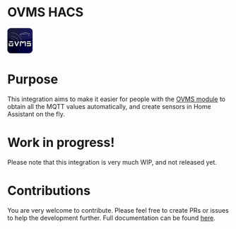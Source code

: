 # OVMS HACS
![OVMS logo](https://github.com/andlo/OVMS-Homeasstsiant-MQTT/blob/ff29e18bb04399bbfaa714caac901e02eb902dd1/icon.png)

# Purpose

This integration aims to make it easier for people with the [OVMS module](https://www.openvehicles.com/)  to obtain all the MQTT values automatically, and create sensors in Home Assistant on the fly.

# Work in progress!

Please note that this integration is very much WIP, and not released yet. 

# Contributions

You are very welcome to contribute. Please feel free to create PRs or issues to help the development further. Full documentation can be found [here](https://docs.openvehicles.com/en/latest/index.html).


